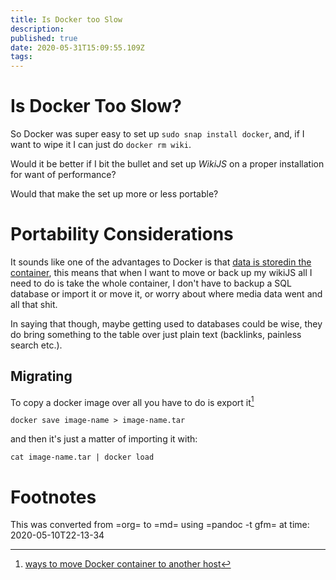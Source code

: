 ```yaml
---
title: Is Docker too Slow
description: 
published: true
date: 2020-05-31T15:09:55.109Z
tags: 
---
```


# Is Docker Too Slow?

So Docker was super easy to set up `sudo snap install docker`, and, if I want to wipe it I can just do `docker rm wiki`.

Would it be better if I bit the bullet and set up *WikiJS* on a proper installation for want of performance?

Would that make the set up more or less portable?

Portability Considerations
==========================

It sounds like one of the advantages to Docker is that [data is storedin the container](https://docs.docker.com/engine/faq/#do-i-lose-my-data-when-the-container-exits),
this means that when I want to move or back up my wikiJS all I need to
do is take the whole container, I don\'t have to backup a SQL database
or import it or move it, or worry about where media data went and all
that shit.

In saying that though, maybe getting used to databases could be wise, they do bring something to the table over just plain text (backlinks, painless search etc.).

Migrating
---------

To copy a docker image over all you have to do is export it[^1]

``` {.bash}
docker save image-name > image-name.tar
```

and then it\'s just a matter of importing it with:

``` {.bash}
cat image-name.tar | docker load    
```

Footnotes
=========

[^1]: [ways to move Docker container to another
    host](https://bobcares.com/blog/move-docker-container-to-another-host/)

This was converted from =org= to =md= using =pandoc -t gfm= at time: 
2020-05-10T22-13-34

